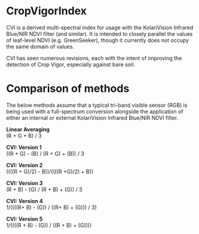 # CropVigorIndex
CVI is a derived multi-spectral index for usage with the KolariVision Infrared Blue/NIR NDVI filter (and similar). It is intended to closely parallel the values of leaf-level NDVI (e.g. GreenSeeker), though it currently does not occupy the same domain of values.

CVI has seen numerous revisions, each with the intent of improving the detection of Crop Vigor, especially against bare soil.

# Comparison of methods
The below methods assume that a typical tri-band visible sensor (RGB) is being used with a full-spectrum conversion alongside the application of either an internal or external KolariVision Infrared Blue/NIR NDVI filter.

**Linear Averaging**    
(R + G + B) / 3  

**CVI: Version 1**  
((R + G) - (B) / (R + G) + (B)) / 3

**CVI: Version 2**  
((((R + G)/2) - B))/((((R +G)/2) + B)) 

**CVI: Version 3**  
(R + B) - (G) / (R + B) + (G)) / 3

**CVI: Version 4**  
1/((((R+ B) - (G)) / ((R+ B) + (G))) / 3)

**CVI: Version 5**  
1/((((R + B) - (G)) / ((R + B) + (G))))